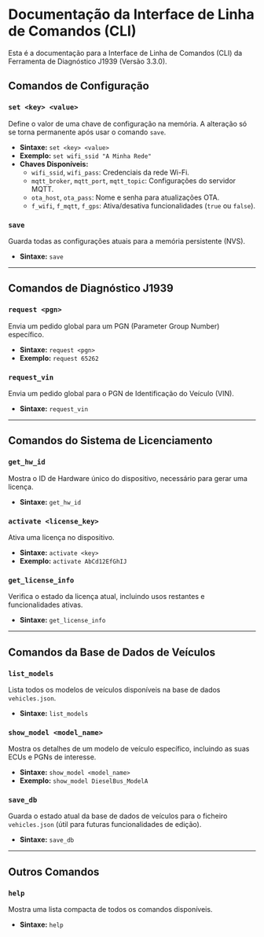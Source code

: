 # Documentação da Interface de Linha de Comandos (CLI)

Esta é a documentação para a Interface de Linha de Comandos (CLI) da Ferramenta de Diagnóstico J1939 (Versão 3.3.0).

## Comandos de Configuração

### `set <key> <value>`
Define o valor de uma chave de configuração na memória. A alteração só se torna permanente após usar o comando `save`.

- **Sintaxe:** `set <key> <value>`
- **Exemplo:** `set wifi_ssid "A Minha Rede"`
- **Chaves Disponíveis:**
  - `wifi_ssid`, `wifi_pass`: Credenciais da rede Wi-Fi.
  - `mqtt_broker`, `mqtt_port`, `mqtt_topic`: Configurações do servidor MQTT.
  - `ota_host`, `ota_pass`: Nome e senha para atualizações OTA.
  - `f_wifi`, `f_mqtt`, `f_gps`: Ativa/desativa funcionalidades (`true` ou `false`).

### `save`
Guarda todas as configurações atuais para a memória persistente (NVS).

- **Sintaxe:** `save`

---

## Comandos de Diagnóstico J1939

### `request <pgn>`
Envia um pedido global para um PGN (Parameter Group Number) específico.

- **Sintaxe:** `request <pgn>`
- **Exemplo:** `request 65262`

### `request_vin`
Envia um pedido global para o PGN de Identificação do Veículo (VIN).

- **Sintaxe:** `request_vin`

---

## Comandos do Sistema de Licenciamento

### `get_hw_id`
Mostra o ID de Hardware único do dispositivo, necessário para gerar uma licença.

- **Sintaxe:** `get_hw_id`

### `activate <license_key>`
Ativa uma licença no dispositivo.

- **Sintaxe:** `activate <key>`
- **Exemplo:** `activate AbCd12EfGhIJ`

### `get_license_info`
Verifica o estado da licença atual, incluindo usos restantes e funcionalidades ativas.

- **Sintaxe:** `get_license_info`

---

## Comandos da Base de Dados de Veículos

### `list_models`
Lista todos os modelos de veículos disponíveis na base de dados `vehicles.json`.

- **Sintaxe:** `list_models`

### `show_model <model_name>`
Mostra os detalhes de um modelo de veículo específico, incluindo as suas ECUs e PGNs de interesse.

- **Sintaxe:** `show_model <model_name>`
- **Exemplo:** `show_model DieselBus_ModelA`

### `save_db`
Guarda o estado atual da base de dados de veículos para o ficheiro `vehicles.json` (útil para futuras funcionalidades de edição).

- **Sintaxe:** `save_db`

---

## Outros Comandos

### `help`
Mostra uma lista compacta de todos os comandos disponíveis.

- **Sintaxe:** `help`